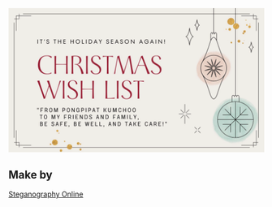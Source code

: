 ![alt text](e-card/xmas.png)
## Make by
[Steganography Online](https://stylesuxx.github.io/steganography/)
